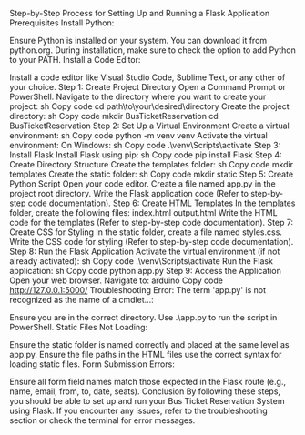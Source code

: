 Step-by-Step Process for Setting Up and Running a Flask Application
Prerequisites
Install Python:

Ensure Python is installed on your system. You can download it from python.org.
During installation, make sure to check the option to add Python to your PATH.
Install a Code Editor:

Install a code editor like Visual Studio Code, Sublime Text, or any other of your choice.
Step 1: Create Project Directory
Open a Command Prompt or PowerShell.
Navigate to the directory where you want to create your project:
sh
Copy code
cd path\to\your\desired\directory
Create the project directory:
sh
Copy code
mkdir BusTicketReservation
cd BusTicketReservation
Step 2: Set Up a Virtual Environment
Create a virtual environment:
sh
Copy code
python -m venv venv
Activate the virtual environment:
On Windows:
sh
Copy code
.\venv\Scripts\activate
Step 3: Install Flask
Install Flask using pip:
sh
Copy code
pip install Flask
Step 4: Create Directory Structure
Create the templates folder:
sh
Copy code
mkdir templates
Create the static folder:
sh
Copy code
mkdir static
Step 5: Create Python Script
Open your code editor.
Create a file named app.py in the project root directory.
Write the Flask application code (Refer to step-by-step code documentation).
Step 6: Create HTML Templates
In the templates folder, create the following files:
index.html
output.html
Write the HTML code for the templates (Refer to step-by-step code documentation).
Step 7: Create CSS for Styling
In the static folder, create a file named styles.css.
Write the CSS code for styling (Refer to step-by-step code documentation).
Step 8: Run the Flask Application
Activate the virtual environment (if not already activated):
sh
Copy code
.\venv\Scripts\activate
Run the Flask application:
sh
Copy code
python app.py
Step 9: Access the Application
Open your web browser.
Navigate to:
arduino
Copy code
http://127.0.0.1:5000/
Troubleshooting
Error: The term 'app.py' is not recognized as the name of a cmdlet...:

Ensure you are in the correct directory.
Use .\app.py to run the script in PowerShell.
Static Files Not Loading:

Ensure the static folder is named correctly and placed at the same level as app.py.
Ensure the file paths in the HTML files use the correct syntax for loading static files.
Form Submission Errors:

Ensure all form field names match those expected in the Flask route (e.g., name, email, from, to, date, seats).
Conclusion
By following these steps, you should be able to set up and run your Bus Ticket Reservation System using Flask. If you encounter any issues, refer to the troubleshooting section or check the terminal for error messages.
